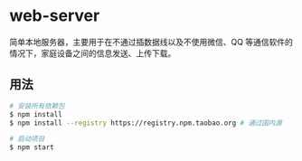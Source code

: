 # web-server

简单本地服务器，主要用于在不通过插数据线以及不使用微信、QQ 等通信软件的情况下，家庭设备之间的信息发送、上传下载。

## 用法

```sh
# 安装所有依赖包
$ npm install
$ npm install --registry https://registry.npm.taobao.org # 通过国内源

# 启动项目
$ npm start
```
